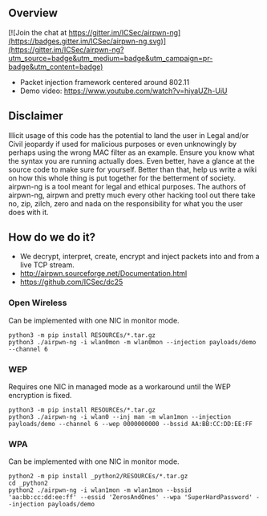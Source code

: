 ## Overview

[![Join the chat at https://gitter.im/ICSec/airpwn-ng](https://badges.gitter.im/ICSec/airpwn-ng.svg)](https://gitter.im/ICSec/airpwn-ng?utm_source=badge&utm_medium=badge&utm_campaign=pr-badge&utm_content=badge)

* Packet injection framework centered around 802.11
* Demo video: https://www.youtube.com/watch?v=hiyaUZh-UiU

## Disclaimer
Illicit usage of this code has the potential to land the user in Legal and/or Civil jeopardy if used for malicious purposes or even unknowingly by perhaps using the wrong MAC filter as an example.  Ensure you know what the syntax you are running actually does.  Even better, have a glance at the source code to make sure for yourself.  Better than that, help us write a wiki on how this whole thing is put together for the betterment of society.  airpwn-ng is a tool meant for legal and ethical purposes.  The authors of airpwn-ng, airpwn and pretty much every other hacking tool out there take no, zip, zilch, zero and nada on the responsibility for what you the user does with it.

## How do we do it?
* We decrypt, interpret, create, encrypt and inject packets into and from a live TCP stream.
* http://airpwn.sourceforge.net/Documentation.html
* https://github.com/ICSec/dc25

### Open Wireless
Can be implemented with one NIC in monitor mode.
```
python3 -m pip install RESOURCEs/*.tar.gz
python3 ./airpwn-ng -i wlan0mon -m wlan0mon --injection payloads/demo --channel 6
```

### WEP
Requires one NIC in managed mode as a workaround until the WEP encryption is fixed.
```
python3 -m pip install RESOURCEs/*.tar.gz
python3 ./airpwn-ng -i wlan0 --inj man -m wlan1mon --injection payloads/demo --channel 6 --wep 0000000000 --bssid AA:BB:CC:DD:EE:FF
```

### WPA
Can be implemented with one NIC in monitor mode.
```
python2 -m pip install _python2/RESOURCEs/*.tar.gz
cd _python2
python2 ./airpwn-ng -i wlan1mon -m wlan1mon --bssid 'aa:bb:cc:dd:ee:ff' --essid 'ZerosAndOnes' --wpa 'SuperHardPassword' --injection payloads/demo
```
